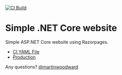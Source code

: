<a href="https://github.com/martinwoodward/dotnetweb/actions?query=workflow%3ACI">![CI Build](https://github.com/martinwoodward/dotnetweb/workflows/CI/badge.svg?branch=master&event=push)</a>

# Simple .NET Core website

Simple ASP.NET Core website using Razorpages.

 - [CI YAML File](.github/workflows/ci.yml)
 - [Production](https://dotnetmona.azurewebsites.net/)

  
 Any questions? [@martinwoodward](https://twitter.com/martinwoodward)

